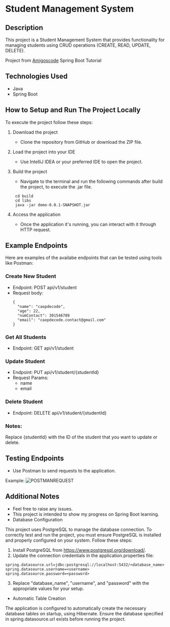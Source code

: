 # Student Management System
## Description
This project is a Student Management System that provides functionality
for managing students using CRUD operations (CREATE, READ, UPDATE, DELETE).

Project from <a href="https://github.com/amigoscode" target="_blank">Amigoscode</a> Spring Boot Tutorial

## Technologies Used
- Java
- Spring Boot

## How to Setup and Run The Project Locally

To execute the project follow these steps:

1. Download the project
   - Clone the repository from GitHub or download the ZIP file.
     
2. Load the project into your IDE
   - Use IntelliJ IDEA or your preferred IDE to open the project.
     
3. Build the project
   - Navigate to the terminal and run the following commands after build the project, to execute the .jar file.
     
    ```
     cd build
     cd libs
     java -jar demo-0.0.1-SNAPSHOT.jar 
    ```
    
4. Access the application
   - Once the application it's running, you can interact with it through HTTP request.

## Example Endpoints

Here are examples of the availabe endpoints that can be tested using tools like Postman:

### Create New Student

- Endpoint: POST api/v1/student
- Request body:
  ```
  {
    "name": "caopdecode",
    "age": 22,
    "numContact": 301546789
    "email": "caopdecode.contact@gmail.com"
  }
  ```

### Get All Students

- Endpoint: GET api/v1/student

### Update Student

- Endpoint: PUT api/v1/student/{studentId}
- Request Params:
  - name
  - email

### Delete Student

- Endpoint: DELETE api/v1/student/{studentId}

### Notes: 

Replace {studentId} with the ID of the student that you want to update or delete.

## Testing Endpoints

- Use Postman to send requests to the application.
  
Example:
![POSTMANREQUEST](https://github.com/user-attachments/assets/a65e58c9-2132-408d-be8f-3d0d35c9b483)

## Additional Notes

- Feel free to raise any issues.
- This project is intended to show my progress on Spring Boot learning.
- Database Configuration
  
This project uses PostgreSQL to manage the database connection. To correctly test and run the project, you must ensure PostgreSQL is installed and properly configured on your system. Follow these steps:

1. Install PostgreSQL from https://www.postgresql.org/download/.
2. Update the connection credentials in the application.properties file:
```
spring.datasource.url=jdbc:postgresql://localhost:5432/<database_name>
spring.datasource.username=<username>
spring.datasource.password=<password>
```
3. Replace "database_name", "username", and "password" with the appropriate values for your setup.

- Automatic Table Creation
  
The application is configured to automatically create the necessary database tables on startup, using Hibernate. Ensure the database specified in spring.datasource.url exists before running the project.



